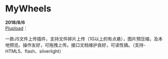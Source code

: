 # MyWheels

<B>2018/8/6</b>
<br>
<a href="https://www.plupload.com" target="_blank">Plupload</a>：
<P>一款JS文件上传插件，支持文件碎片上传（1G以上的有点悬），图片预压缩，及本地预览。操作友好，可拖拽上传。接口文档维护良好，可读性搞。（支持-HTML5、flash、silverlight）</P>
